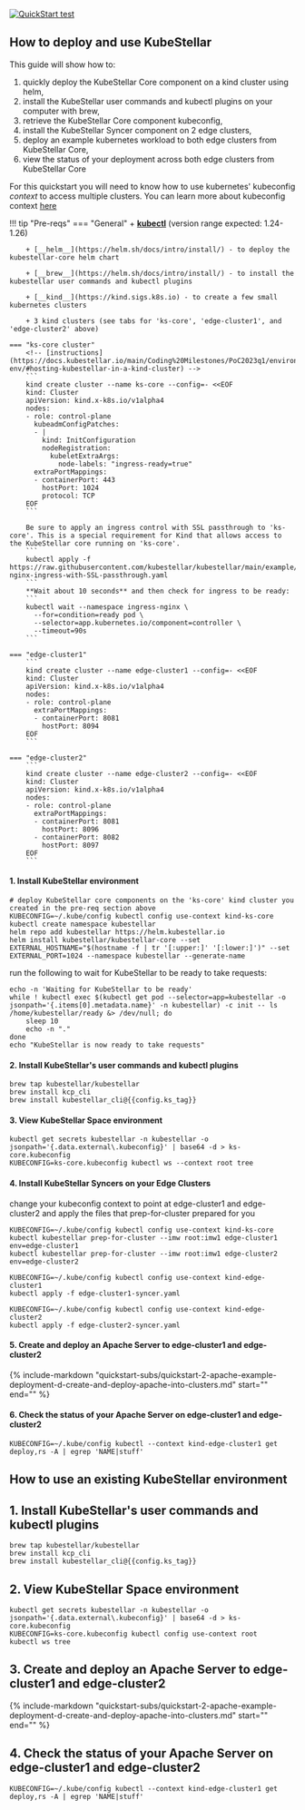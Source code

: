 
[![QuickStart test]({{config.repo_url}}/actions/workflows/docs-ecutable-qs.yml/badge.svg?branch={{config.ks_branch}})]({{config.repo_url}}/actions/workflows/docs-ecutable-qs.yml)&nbsp;&nbsp;&nbsp;

<!-- 
!!! tip "Estimated time to complete this example:" 
    ~4 minutes (after installing prerequisites) -->

## How to deploy and use KubeStellar

This guide will show how to:

1. quickly deploy the KubeStellar Core component on a kind cluster using helm, 
2. install the KubeStellar user commands and kubectl plugins on your computer with brew,
3. retrieve the KubeStellar Core component kubeconfig, 
4. install the KubeStellar Syncer component on 2 edge clusters, 
5. deploy an example kubernetes workload to both edge clusters from KubeStellar Core,
6. view the status of your deployment across both edge clusters from KubeStellar Core

For this quickstart you will need to know how to use kubernetes' kubeconfig *context* to access multiple clusters.  You can learn more about kubeconfig context [here](https://kubernetes.io/docs/tasks/access-application-cluster/configure-access-multiple-clusters/)

!!! tip "Pre-reqs"
    === "General"
        + [__kubectl__](https://kubernetes.io/docs/tasks/tools/) (version range expected: 1.24-1.26)

        + [__helm__](https://helm.sh/docs/intro/install/) - to deploy the kubestellar-core helm chart
        
        + [__brew__](https://helm.sh/docs/intro/install/) - to install the kubestellar user commands and kubectl plugins
        
        + [__kind__](https://kind.sigs.k8s.io) - to create a few small kubernetes clusters

        + 3 kind clusters (see tabs for 'ks-core', 'edge-cluster1', and 'edge-cluster2' above)
        
    === "ks-core cluster"
        <!-- [instructions](https://docs.kubestellar.io/main/Coding%20Milestones/PoC2023q1/environments/dev-env/#hosting-kubestellar-in-a-kind-cluster) -->
        ```
        kind create cluster --name ks-core --config=- <<EOF
        kind: Cluster
        apiVersion: kind.x-k8s.io/v1alpha4
        nodes:
        - role: control-plane
          kubeadmConfigPatches:
          - |
            kind: InitConfiguration
            nodeRegistration:
              kubeletExtraArgs:
                node-labels: "ingress-ready=true"
          extraPortMappings:
          - containerPort: 443
            hostPort: 1024
            protocol: TCP
        EOF
        ```

        Be sure to apply an ingress control with SSL passthrough to 'ks-core'. This is a special requirement for Kind that allows access to the KubeStellar core running on 'ks-core'.
        ```
        kubectl apply -f https://raw.githubusercontent.com/kubestellar/kubestellar/main/example/kind-nginx-ingress-with-SSL-passthrough.yaml
        ```
        **Wait about 10 seconds** and then check for ingress to be ready:
        ```
        kubectl wait --namespace ingress-nginx \
          --for=condition=ready pod \
          --selector=app.kubernetes.io/component=controller \
          --timeout=90s
        ```

    === "edge-cluster1"
        ```
        kind create cluster --name edge-cluster1 --config=- <<EOF
        kind: Cluster
        apiVersion: kind.x-k8s.io/v1alpha4
        nodes:
        - role: control-plane
          extraPortMappings:
          - containerPort: 8081
            hostPort: 8094
        EOF
        ```

    === "edge-cluster2"
        ```
        kind create cluster --name edge-cluster2 --config=- <<EOF
        kind: Cluster
        apiVersion: kind.x-k8s.io/v1alpha4
        nodes:
        - role: control-plane
          extraPortMappings:
          - containerPort: 8081
            hostPort: 8096
          - containerPort: 8082
            hostPort: 8097
        EOF
        ```
   
#### 1. Install KubeStellar environment

```
# deploy KubeStellar core components on the 'ks-core' kind cluster you created in the pre-req section above
KUBECONFIG=~/.kube/config kubectl config use-context kind-ks-core
kubectl create namespace kubestellar
helm repo add kubestellar https://helm.kubestellar.io
helm install kubestellar/kubestellar-core --set EXTERNAL_HOSTNAME="$(hostname -f | tr '[:upper:]' '[:lower:]')" --set EXTERNAL_PORT=1024 --namespace kubestellar --generate-name
```

run the following to wait for KubeStellar to be ready to take requests:
```
echo -n 'Waiting for KubeStellar to be ready'
while ! kubectl exec $(kubectl get pod --selector=app=kubestellar -o jsonpath='{.items[0].metadata.name}' -n kubestellar) -c init -- ls /home/kubestellar/ready &> /dev/null; do
    sleep 10
    echo -n "."
done
echo "KubeStellar is now ready to take requests"
```

#### 2. Install KubeStellar's user commands and kubectl plugins

```
brew tap kubestellar/kubestellar
brew install kcp_cli
brew install kubestellar_cli@{{config.ks_tag}}
```

#### 3. View KubeStellar Space environment

```
kubectl get secrets kubestellar -n kubestellar -o jsonpath='{.data.external\.kubeconfig}' | base64 -d > ks-core.kubeconfig
KUBECONFIG=ks-core.kubeconfig kubectl ws --context root tree
```

#### 4. Install KubeStellar Syncers on your Edge Clusters
change your kubeconfig context to point at edge-cluster1 and edge-cluster2 and apply the files that prep-for-cluster prepared for you

```
KUBECONFIG=~/.kube/config kubectl config use-context kind-ks-core
kubectl kubestellar prep-for-cluster --imw root:imw1 edge-cluster1 env=edge-cluster1
kubectl kubestellar prep-for-cluster --imw root:imw1 edge-cluster2 env=edge-cluster2
```

```
KUBECONFIG=~/.kube/config kubectl config use-context kind-edge-cluster1
kubectl apply -f edge-cluster1-syncer.yaml

KUBECONFIG=~/.kube/config kubectl config use-context kind-edge-cluster2
kubectl apply -f edge-cluster2-syncer.yaml
```

#### 5. Create and deploy an Apache Server to edge-cluster1 and edge-cluster2

{%
   include-markdown "quickstart-subs/quickstart-2-apache-example-deployment-d-create-and-deploy-apache-into-clusters.md"
   start="<!--quickstart-2-apache-example-deployment-d-create-and-deploy-apache-into-clusters-start-->"
   end="<!--quickstart-2-apache-example-deployment-d-create-and-deploy-apache-into-clusters-end-->"
%}

#### 6. Check the status of your Apache Server on edge-cluster1 and edge-cluster2

```
KUBECONFIG=~/.kube/config kubectl --context kind-edge-cluster1 get deploy,rs -A | egrep 'NAME|stuff'
```

## How to use an existing KubeStellar environment

## 1. Install KubeStellar's user commands and kubectl plugins

```
brew tap kubestellar/kubestellar
brew install kcp_cli
brew install kubestellar_cli@{{config.ks_tag}}
```

## 2. View KubeStellar Space environment

```
kubectl get secrets kubestellar -n kubestellar -o jsonpath='{.data.external\.kubeconfig}' | base64 -d > ks-core.kubeconfig
KUBECONFIG=ks-core.kubeconfig kubectl config use-context root
kubectl ws tree
```

## 3. Create and deploy an Apache Server to edge-cluster1 and edge-cluster2

{%
   include-markdown "quickstart-subs/quickstart-2-apache-example-deployment-d-create-and-deploy-apache-into-clusters.md"
   start="<!--quickstart-2-apache-example-deployment-d-create-and-deploy-apache-into-clusters-start-->"
   end="<!--quickstart-2-apache-example-deployment-d-create-and-deploy-apache-into-clusters-end-->"
%}

## 4. Check the status of your Apache Server on edge-cluster1 and edge-cluster2

```
KUBECONFIG=~/.kube/config kubectl --context kind-edge-cluster1 get deploy,rs -A | egrep 'NAME|stuff'
```